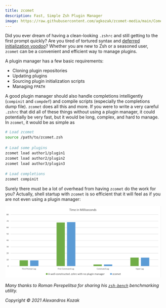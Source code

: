 ```yaml
---
title: zcomet
description: Fast, Simple Zsh Plugin Manager
image: https://raw.githubusercontent.com/agkozak/zcomet-media/main/CometDonati.jpg
---
```


Did you ever dream of having a clean-looking `.zshrc` and still getting to the first prompt quickly? Are you tired of tortured syntax and [deferred initialization voodoo](https://github.com/romkatv/zsh-bench/tree/874e3650489538bb14e1000370240520f61de346#deferred-initialization)? Whether you are new to Zsh or a seasoned user, `zcomet` can be a convenient and efficient way to manage plugins.

A plugin manager has a few basic requirements:

  * Cloning plugin repositories
  * Updating plugins
  * Sourcing plugin initialization scripts
  * Managing `FPATH`

A good plugin manager should also handle completions intelligently (`compinit` and `compdef`) and compile scripts (especially the completions dump file). `zcomet` does all this and more. If you were to write a very careful `.zshrc` that did all of these things without using a plugin manager, it could potentially be very fast, but it would be long, complex, and hard to manage. In `zcomet`, it would be as simple as

```sh
# Load zcomet
source /path/to/zcomet.zsh

# Load some plugins
zcomet load author1/plugin1
zcomet load author2/plugin2
zcomet load author3/plugin3

# Load completions
zcomet compinit
```

Surely there must be a lot of overhead from having `zcomet` do the work for you? Actually, shell startup with `zcomet` is so efficient that it will feel as if you are not even using a plugin manager:

![Latencies in Milliseconds](https://raw.githubusercontent.com/agkozak/zcomet-media/main/latencies.png)

*Many thanks to Roman Perepelitsa for sharing his [`zsh-bench`](https://github.com/romkatv/zsh-bench) benchmarking utility.*

*Copyright &copy; 2021 Alexandros Kozak*
